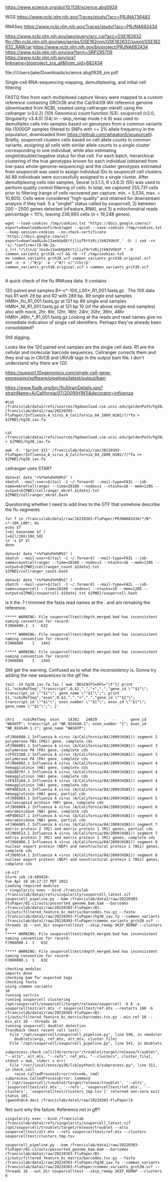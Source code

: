 


https://www.science.org/doi/10.1126/science.abg0928


WGS
https://www.ncbi.nlm.nih.gov/Traces/study/?acc=PRJNA736483

RNASeq
https://www.ncbi.nlm.nih.gov/Traces/study/?acc=PRJNA682434


https://www.ncbi.nlm.nih.gov/geo/query/acc.cgi?acc=GSE162632
ftp://ftp.ncbi.nlm.nih.gov/geo/series/GSE162nnn/GSE162632/suppl/GSE162632_RAW.tar
https://www.ncbi.nlm.nih.gov/bioproject/PRJNA682434
https://www.ncbi.nlm.nih.gov/sra?term=SRP295709
https://www.ncbi.nlm.nih.gov/sra?linkname=bioproject_sra_all&from_uid=682434




file:///Users/jake/Downloads/science.abg0928_sm.pdf

Single-cell RNA-sequencing mapping, demultiplexing, and initial cell filtering

FASTQ files from each multiplexed capture library were mapped to a custom reference containing GRCh38 and the Cal/04/09 IAV reference genome (downloaded from NCBI, created using cellranger mkref) using the cellranger (v3.0.2) (10X Genomics) count function (53). souporcell (v2.0, Singularity v3.4.0) (54) in --skip_remap mode (-k 6) was used to demultiplex cells into samples based on genotypes from a common variants file (1000GP samples filtered to SNPs with >= 2% allele frequency in the population, downloaded from https://github.com/wheaton5/souporcell). Briefly, souporcell clusters cells based on cell allele counts in common variants, assigning all cells with similar allele counts to a single cluster corresponding to one individual, while also estimating singlet/doublet/negative status for that cell.  For each batch, hierarchical clustering of the true genotypes known for each individual (obtained from low-pass whole-genome-sequencing) and the cluster genotypes estimated from souporcell was used to assign individual IDs to souporcell cell clusters. All 89 individuals were successfully assigned to a single cluster.
After demultiplexing cells into samples, Seurat (v3.1.5, R v3.6.3) (55) was used to perform quality control filtering of cells. In total, we captured 255,731 cells prior to filtering (range of cells recovered per capture: min. = 5,534, max. = 10,805). Cells were considered "high-quality" and retained for downstream analysis if they had: 1) a "singlet" status called by souporcell, 2) between 200 – 2500 genes detected (nFeature_RNA), and 3) a mitochondrial reads percentage < 10%, leaving 236,993 cells (n = 19,248 genes).


```
wget --load-cookies /tmp/cookies.txt "https://docs.google.com/uc?export=download&confirm=$(wget --quiet --save-cookies /tmp/cookies.txt --keep-session-cookies --no-check-certificate 'https://docs.google.com/uc?export=download&id=13aebUpEKrtjliyT9rYzRijtkNJVUk5F_' -O- | sed -rn 's/.*confirm=([0-9A-Za-z_]+).*/\1\n/p')&id=13aebUpEKrtjliyT9rYzRijtkNJVUk5F_" -O common_variants_grch38.vcf && rm -rf /tmp/cookies.txt
mv common_variants_grch38.vcf common_variants_grch38.original.vcf
sed -n -e '/^#/p' -e '/^#/! s/^/chr/p' common_variants_grch38.original.vcf > common_variants_grch38.vcf


```



A quick check of the flu RNAseq data. It contains

120 paired end samples B\*-c\*-10X\_L00\*\_R1\_001.fastq.gz . The 10X data has R1 with 29 bp and R2 with 289 bp.
89 single end samples HMN\*\_flu\_R1\_001.fastq.gz at 121 bp
89 single end samples HMN\*\_NI\_R1\_001.fastq.gz at 121 bp
10 (of the above single end samples) also with mock, 2hr, 6hr, 12hr, 18hr, 24hr, 30hr, 36hr, 48hr  HMN\*\_48hr\_\*\_R1\_001.fastq.gz
Looking at the reads and read names give no immediate indication of single cell identifiers. Perhaps they've already been consolidated?

Still digging.



Looks like the 120 paired end samples are the single cell data. R1 are the cellular and molecular barcode sequences.
Cellranger corrects them and they end up in CR/CB and UR/UB tags in the output bam file.
I don't understand why there are 120.

https://support.10xgenomics.com/single-cell-gene-expression/software/pipelines/latest/output/bam



https://www.fludb.org/brc/fluStrainDetails.spg?strainName=A/California/07/2009(H1N1)&decorator=influenza

```
#cat /francislab/data1/refs/sources/hgdownload.cse.ucsc.edu/goldenPath/hg38/bigZips/latest/hg38.chrXYM_alts.fa /francislab/data1/raw/20220303-FluPaper/Influenza_A_virus_A_California_04_2009_H1N1/?/*fa > ${PWD}/hg38_iav.fa


cat /francislab/data1/refs/sources/hgdownload.cse.ucsc.edu/goldenPath/hg38/bigZips/latest/hg38.chrXYM_alts.fa > ${PWD}/hg38_iav.fa

awk -F. '{print $1}' /francislab/data1/raw/20220303-FluPaper/Influenza_A_virus_A_California_04_2009_H1N1/?/*fa >> ${PWD}/hg38_iav.fa
```



cellranger uses STAR?

```
date=$( date "+%Y%m%d%H%M%S" )
sbatch --mail-user=$(tail -1 ~/.forward) --mail-type=FAIL --job-name=mkrefcellranger --time=20160 --nodes=1 --ntasks=16 --mem=120G --output=${PWD}/cellranger_mkref.${date}.txt ${PWD}/cellranger_mkref.bash
```


Questioning whether I need to add lines to the GTF that somehow describe the flu segments

```
for f in /francislab/data1/raw/20220303-FluPaper/PRJNA682434/*/B*-c*-10X_L00*; do
echo $f
l=$( basename $f )
l=${l/10X/10X_S0}
ln -s $f $l
done
```


```
date=$( date "+%Y%m%d%H%M%S" )
sbatch --mail-user=$(tail -1 ~/.forward) --mail-type=FAIL --job-name=countcellranger --time=20160 --nodes=1 --ntasks=16 --mem=120G --output=${PWD}/cellranger_count.${date}.txt ${PWD}/cellranger_count.bash
```




```
date=$( date "+%Y%m%d%H%M%S" )
sbatch --mail-user=$(tail -1 ~/.forward) --mail-type=FAIL --job-name=souporcell --time=20160 --nodes=1 --ntasks=16 --mem=120G --output=${PWD}/souporcell.${date}.txt ${PWD}/souporcell.bash
```


Is it the .? I trimmed the fasta read names at the . and am remaking the reference.
```
***** WARNING: File souporcelltest/depth_merged.bed has inconsistent naming convention for record:
FJ966080.1	1	632
```


```
***** WARNING: File souporcelltest/depth_merged.bed has inconsistent naming convention for record:
FJ966080	1	1443

***** WARNING: File souporcelltest/depth_merged.bed has inconsistent naming convention for record:
FJ966080	1	1443
```

Still get the warning. Confused as to what the inconsistency is.
Gonna try adding the new sequences to the gtf file.

```
tail -14 hg38_iav.fa.fai | awk 'BEGIN{FS=OFS="\t"}{ print $1,"ncbiRefSeq","transcript",0,$2,".","+",".","gene_id \""$1"\"; transcript_id \""$1"\"; gene_name \""$1"\";"; print $1,"ncbiRefSeq","exon",0,$2,".","+",".","gene_id \""$1"\"; transcript_id \""$1"\"; exon_number \""$1"\"; exon_id \""$1"\"; gene_name \""$1"\";"; }'


chr1	ncbiRefSeq	exon	14362	14829	.	-	.	gene_id "WASH7P"; transcript_id "NR_024540.1"; exon_number "1"; exon_id "NR_024540.1.1"; gene_name "WASH7P";

```







```
>FJ966080.1 Influenza A virus (A/California/04/2009(H1N1)) segment 2 polymerase PB1 (PB1) gene, complete cds
>FJ966081.1 Influenza A virus (A/California/04/2009(H1N1)) segment 3 polymerase PA (PA) gene, complete cds
>JF915188.1 Influenza A virus (A/California/04/2009(H1N1)) segment 3 polymerase PA (PA) gene, complete cds
>FJ966082.1 Influenza A virus (A/California/04/2009(H1N1)) segment 4 hemagglutinin (HA) gene, complete cds
>GQ280797.1 Influenza A virus (A/California/04/2009(H1N1)) segment 4 hemagglutinin (HA) gene, complete cds
>JF915184.1 Influenza A virus (A/California/04/2009(H1N1)) segment 4 hemagglutinin (HA) gene, complete cds
>KP406524.1 Influenza A virus (A/California/04/2009(H1N1)) segment 4 hemagglutinin (HA) gene, partial cds
>FJ966083.1 Influenza A virus (A/California/04/2009(H1N1)) segment 5 nucleocapsid protein (NP) gene, complete cds
>FJ966084.1 Influenza A virus (A/California/04/2009(H1N1)) segment 6 neuraminidase (NA) gene, complete cds
>KP406527.1 Influenza A virus (A/California/04/2009(H1N1)) segment 6 neuraminidase (NA) gene, partial cds
>FJ966085.1 Influenza A virus (A/California/04/2009(H1N1)) segment 7 matrix protein 2 (M2) and matrix protein 1 (M1) genes, partial cds
>FJ969513.1 Influenza A virus (A/California/04/2009(H1N1)) segment 7 matrix protein 2 (M2) and matrix protein 1 (M1) genes, complete cds
>FJ966086.1 Influenza A virus (A/California/04/2009(H1N1)) segment 8 nuclear export protein (NEP) and nonstructural protein 1 (NS1) genes, complete cds
>FJ969514.1 Influenza A virus (A/California/04/2009(H1N1)) segment 8 nuclear export protein (NEP) and nonstructural protein 1 (NS1) genes, complete cds
```



```
c4-n17
Slurm job id:489426:
Tue Apr 19 10:17:27 PDT 2022
Loading required modules
+ singularity exec --bind /francislab /francislab/data1/refs/singularity/souporcell_latest.sif souporcell_pipeline.py --bam /francislab/data1/raw/20220303-FluPaper/B1-c1/outs/possorted_genome_bam.bam --barcodes /francislab/data1/raw/20220303-FluPaper/B1-c1/outs/filtered_feature_bc_matrix/barcodes.tsv.gz --fasta /francislab/data1/raw/20220303-FluPaper/hg38_iav.fa --common_variants /francislab/data1/raw/20220303-FluPaper/common_variants_grch38.vcf --threads 16 --out_dir souporcelltest --skip_remap SKIP_REMAP --clusters 6
***** WARNING: File souporcelltest/depth_merged.bed has inconsistent naming convention for record:
FJ966080.1	1	632

***** WARNING: File souporcelltest/depth_merged.bed has inconsistent naming convention for record:
FJ966080.1	1	632

checking modules
imports done
checking bam for expected tags
checking fasta
using common variants
16
running vartrix
running souporcell clustering
/opt/souporcell/souporcell/target/release/souporcell -k 6 -a souporcelltest/alt.mtx -r souporcelltest/ref.mtx --restarts 100 -b /francislab/data1/raw/20220303-FluPaper/B1-c1/outs/filtered_feature_bc_matrix/barcodes.tsv.gz --min_ref 10 --min_alt 10 --threads 16
running souporcell doublet detection
Traceback (most recent call last):
  File "/opt/souporcell/souporcell_pipeline.py", line 596, in <module>
    doublets(args, ref_mtx, alt_mtx, cluster_file)
  File "/opt/souporcell/souporcell_pipeline.py", line 541, in doublets
    subprocess.check_call([directory+"/troublet/target/release/troublet", "--alts", alt_mtx, "--refs", ref_mtx, "--clusters", cluster_file], stdout = dub, stderr = err)
  File "/usr/local/envs/py36/lib/python3.6/subprocess.py", line 311, in check_call
    raise CalledProcessError(retcode, cmd)
subprocess.CalledProcessError: Command '['/opt/souporcell/troublet/target/release/troublet', '--alts', 'souporcelltest/alt.mtx', '--refs', 'souporcelltest/ref.mtx', '--clusters', 'souporcelltest/clusters_tmp.tsv']' returned non-zero exit status 101.
[gwendt@c4-dev1 /francislab/data1/raw/20220303-FluPaper]$ 
```

Not sure why the failure. Reference not in gff?


```
singularity exec --bind /francislab /francislab/data1/refs/singularity/souporcell_latest.sif /opt/souporcell/troublet/target/release/troublet --alts souporcelltest/alt.mtx --refs souporcelltest/ref.mtx --clusters souporcelltest/clusters_tmp.tsv

souporcell_pipeline.py --bam /francislab/data1/raw/20220303-FluPaper/B1-c1/outs/possorted_genome_bam.bam --barcodes /francislab/data1/raw/20220303-FluPaper/B1-c1/outs/filtered_feature_bc_matrix/barcodes.tsv.gz --fasta /francislab/data1/raw/20220303-FluPaper/hg38_iav.fa --common_variants /francislab/data1/raw/20220303-FluPaper/common_variants_grch38.vcf --threads 16 --out_dir souporcelltest --skip_remap SKIP_REMAP --clusters 6
```



